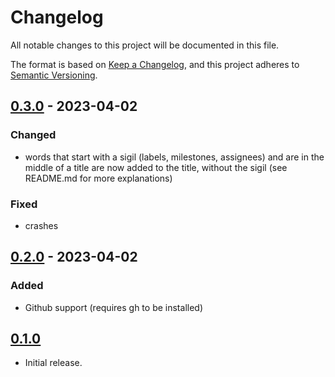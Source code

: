 # Changelog

All notable changes to this project will be documented in this file.

The format is based on [Keep a Changelog](https://keepachangelog.com/en/1.0.0/),
and this project adheres to [Semantic Versioning](https://semver.org/spec/v2.0.0.html).

## [0.3.0] - 2023-04-02

### Changed

- words that start with a sigil (labels, milestones, assignees) and are in the middle of a title are now added to the title, without the sigil (see README.md for more explanations)

### Fixed

- crashes

## [0.2.0] - 2023-04-02

### Added

- Github support (requires gh to be installed)

## [0.1.0]

- Initial release.

[Unreleased]: https://github.com/ewen-lbh/issurge/compare/v0.3.0...HEAD
[0.3.0]: https://github.com/ewen-lbh/issurge/compare/v0.1.0...v0.3.0
[0.2.0]: https://github.com/ewen-lbh/issurge/compare/v0.1.0...v0.2.0
[0.1.0]: https://github.com/ewen-lbh/issurge/releases/tag/v0.1.0

[//]: # (C3-2-DKAC:GGH:Rewen-lbh/issurge:Tv{t})
